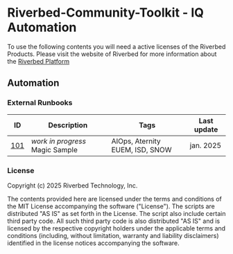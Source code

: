 # Riverbed-Community-Toolkit - IQ Automation

To use the following contents you will need a active licenses of the Riverbed Products.  Please visit the website of Riverbed for more information about the [Riverbed Platform](https://www.riverbed.com/platform)

## Automation

### External Runbooks

| ID | Description | Tags | Last update |
| --- | --- | --- | --- | 
| [101](101-magic-sample) | *work in progress* Magic Sample | AIOps, Aternity EUEM, ISD, SNOW | jan. 2025 |

### License

Copyright (c) 2025 Riverbed Technology, Inc.

The contents provided here are licensed under the terms and conditions of the MIT License accompanying the software ("License"). The scripts are distributed "AS IS" as set forth in the License. The script also include certain third party code. All such third party code is also distributed "AS IS" and is licensed by the respective copyright holders under the applicable terms and conditions (including, without limitation, warranty and liability disclaimers) identified in the license notices accompanying the software.
